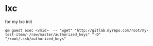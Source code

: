 # lxc

for my lxc init

```
qm guest exec <vmid>  -- "wget" "http://gitlab.myrepo.com/root/my-test-item/-/raw/master/authorized_keys" "-O" "/root/.ssh/authorized_keys"
```